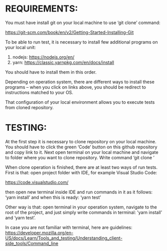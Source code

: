 # REQUIREMENTS: #

You must have install git on your local machine to use ‘git clone’ command:

<a href="https://git-scm.com/book/en/v2/Getting-Started-Installing-Git">https://git-scm.com/book/en/v2/Getting-Started-Installing-Git</a>

To be able to run test, it is necessary to install few additional programs on your local unit: 

1. nodejs: <a href="https://nodejs.org/en/">https://nodejs.org/en/</a>
2. yarn: <a href="https://classic.yarnpkg.com/en/docs/install">https://classic.yarnpkg.com/en/docs/install</a>

You should have to install them in this order.

Depending on operation system, there are different ways to install these programs – when you click on links above, you should be redirect to instructions matched to your OS.

That configuration of your local environment allows you to execute tests from cloned repository.


# TESTING: #

At the first step it is necessary to clone repository on your local machine.  You should have to click the green ‘Code’ button on this github repository and copy link to it. Next open terminal on your local machine and navigate to folder where you want to clone repository. Write command ‘git clone <rapository address>’

When clone operation is finished, there are at least two ways of run tests. First is that: open project folder with IDE, for example Visual Studio Code:

<a href="https://code.visualstudio.com/">https://code.visualstudio.com/</a>

then open new terminal inside IDE and run commands in it as it follows: ‘yarn install’ and when this is ready: ‘yarn test’

Other way is that: open terminal in your operation system, navigate to the root of the project, and just simply write commands in terminal: ’yarn install’ and ‘yarn test’.

In case you are not familiar with terminal, here are guidelines: 
<a href="https://developer.mozilla.org/en-US/docs/Learn/Tools_and_testing/Understanding_client-side_tools/Command_line">https://developer.mozilla.org/en-US/docs/Learn/Tools_and_testing/Understanding_client-side_tools/Command_line</a>
